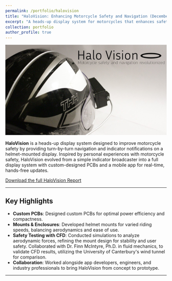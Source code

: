 ```yaml
---
permalink: /portfolio/halovision  
title: "HaloVision: Enhancing Motorcycle Safety and Navigation (December 2023 - August 2024)"  
excerpt: "A heads-up display system for motorcycles that enhances safety with real-time navigation and indicator notifications."  
collection: portfolio  
author_profile: true  
---
```


![HaloVision Display](/images/HV_top.jpg)

**HaloVision** is a heads-up display system designed to improve motorcycle safety by providing turn-by-turn navigation and indicator notifications on a helmet-mounted display. Inspired by personal experiences with motorcycle safety, HaloVision evolved from a simple indicator broadcaster into a full display system with custom-designed PCBs and a mobile app for real-time, hands-free updates.

[Download the full HaloVision Report](/files/HaloVisionReportFull.pdf)


---

## Key Highlights

- **Custom PCBs**: Designed custom PCBs for optimal power efficiency and compactness.
- **Mounts & Enclosures**: Developed helmet mounts for varied riding speeds, balancing aerodynamics and ease of use.
- **Safety Testing with CFD**: Conducted simulations to analyze aerodynamic forces, refining the mount design for stability and user safety. Collaborated with Dr. Finn McIntyre, Ph.D. in fluid mechanics, to validate CFD results, utilizing the University of Canterbury's wind tunnel for comparison.
- **Collaboration**: Worked alongside app developers, engineers, and industry professionals to bring HaloVision from concept to prototype.

---


